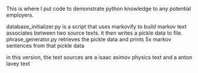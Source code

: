 This is where I put code to demonstrate python knowledge to any potential employers.

database_initializer.py is a script that uses markovify to build markov text associates between two source texts. it then writes a pickle data to file.
phrase_generator.py retrieves the pickle data and prints 5x markov sentences from that pickle data

in this version, the text sources are a isaac asimov physics text and a anton lavey text